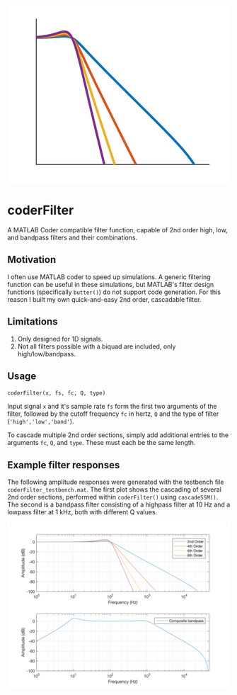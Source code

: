 ![Big Logo](./img/logo.png)
# coderFilter
A MATLAB Coder compatible filter function, capable of 2nd order high, low, and bandpass filters and their combinations.

## Motivation

I often use MATLAB coder to speed up simulations. A generic filtering function can be useful in these simulations, but MATLAB's filter design functions (specifically `butter()`) do not support code generation. For this reason I built my own quick-and-easy 2nd order, cascadable filter.

## Limitations

1. Only designed for 1D signals.
2. Not all filters possible with a biquad are included, only high/low/bandpass.

## Usage

    coderFilter(x, fs, fc, Q, type)

Input signal `x` and it's sample rate `fs` form the first two arguments of the filter, followed by the cutoff frequency `fc` in hertz, `Q` and the type of filter (`'high','low','band'`).

To cascade multiple 2nd order sections, simply add additional entries to the arguments `fc`, `Q`, and `type`. These must each be the same length.

## Example filter responses

The following amplitude responses were generated with the testbench file `coderFilter_testbench.mat`. The first plot shows the cascading of several 2nd order sections, performed within `coderFilter()` using `cascadeSSM()`. The second is a bandpass filter consisting of a highpass filter at 10 Hz and a lowpass filter at 1 kHz, both with different Q values.

![Example filter responses.](./img/example_response.png)
